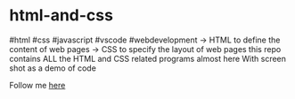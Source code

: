 # html-and-css
#html
#css
#javascript
#vscode
#webdevelopment 
-> HTML to define the content of web pages
-> CSS to specify the layout of web pages
this repo contains ALL the HTML and CSS related programs almost here With screen shot  as a demo of code


Follow me [here](https://github.com/Piyushvishnoi)
